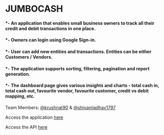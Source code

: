 # JUMBOCASH
#### *- An application that enables small business owners to track all their credit and debit transactions in one place. 
#### *- Owners can login using Google Sign-in.
#### *- User can add new entities and transactions. Entities can be either Customers / Vendors.
#### *- The application supports sorting, filtering, pagination and report generation.
#### *- The dashboard page gives various insights and charts - total cash in, total cash out, favourite vendor, favourite customer, credit vs debit mapping, etc.

Team Members: [@krushnat90](https://github.com/krushnat90) &amp; 
              [@shivanijadhav1797](https://github.com/shivanijadhav1797)

Access the application [here](https://jumbocash-t7.herokuapp.com/)

Access the API [here](https://jumbocash-t7-backend.herokuapp.com/v1/swagger-ui/)
